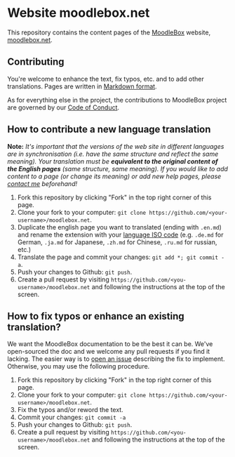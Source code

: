 # Website moodlebox.net

This repository contains the content pages of the [MoodleBox][moodlebox] website, [moodlebox.net][moodlebox].

## Contributing

You're welcome to enhance the text, fix typos, etc. and to add other translations. Pages are written in [Markdown format][markdown].

As for everything else in the project, the contributions to MoodleBox project are governed by our [Code of Conduct](https://github.com/martignoni/moodlebox.net/blob/master/CODE_OF_CONDUCT.md).

## How to contribute a new language translation

__Note:__ _It's important that the versions of the web site in different languages are in synchronisation (i.e. have the same structure and reflect the same meaning). Your translation must be __equivalent to the original content of the English pages__ (same structure, same meaning). If you would like to add content to a page (or change its meaning) or add new help pages, please [contact me][contact] beforehand!_

1. Fork this repository by clicking "Fork" in the top right corner of this page.
1. Clone your fork to your computer: `git clone https://github.com/<your-username>/moodlebox.net`.
1. Duplicate the english page you want to translated (ending with `.en.md`) and rename the extension with your [language ISO code](https://www.w3schools.com/tags/ref_language_codes.asp) (e.g. `.de.md` for German, `.ja.md` for Japanese, `.zh.md` for Chinese, `.ru.md` for russian, etc.)
1. Translate the page and commit your changes: `git add *; git commit -a`.
1. Push your changes to Github: `git push`.
1. Create a pull request by visiting `https://github.com/<you-username>/moodlebox.net` and following the instructions at the top of the screen.

## How to fix typos or enhance an existing translation?

We want the MoodleBox documentation to be the best it can be. We've open-sourced the doc and we welcome any pull requests if you find it lacking. The easier way is to [open an issue][issues] describing the fix to implement.  Otherwise, you may use the following procedure.

1. Fork this repository by clicking "Fork" in the top right corner of this page.
1. Clone your fork to your computer: `git clone https://github.com/<your-username>/moodlebox.net`.
1. Fix the typos and/or reword the text.
1. Commit your changes: `git commit -a`
1. Push your changes to Github: `git push`.
1. Create a pull request by visiting `https://github.com/<you-username>/moodlebox.net` and following the instructions at the top of the screen.

[moodlebox]: https://moodlebox.net
[issues]: https://github.com/martignoni/make-moodlebox/issues
[contact]: mailto:nicolas@martignoni.net
[markdown]: https://daringfireball.net/projects/markdown/
